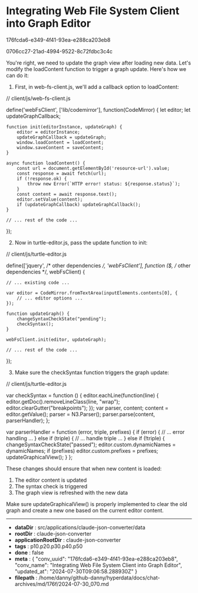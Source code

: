 # Integrating Web File System Client into Graph Editor

176fcda6-e349-4f41-93ea-e288ca203eb8

0706cc27-21ad-4994-9522-8c72fdbc3c4c

 You're right, we need to update the graph view after loading new data. Let's modify the loadContent function to trigger a graph update. Here's how we can do it:

1. First, in web-fs-client.js, we'll add a callback option to loadContent:

// client/js/web-fs-client.js

define('webFsClient', ['lib/codemirror'], function(CodeMirror) {
    let editor;
    let updateGraphCallback;

    function init(editorInstance, updateGraph) {
        editor = editorInstance;
        updateGraphCallback = updateGraph;
        window.loadContent = loadContent;
        window.saveContent = saveContent;
    }

    async function loadContent() {
        const url = document.getElementById('resource-url').value;
        const response = await fetch(url);
        if (!response.ok) {
            throw new Error(`HTTP error! status: ${response.status}`);
        }
        const content = await response.text();
        editor.setValue(content);
        if (updateGraphCallback) updateGraphCallback();
    }

    // ... rest of the code ...
});

2. Now in turtle-editor.js, pass the update function to init:

// client/js/turtle-editor.js

define(['jquery', /* other dependencies */, 'webFsClient'],
function ($, /* other dependencies */, webFsClient) {
    
    // ... existing code ...

    var editor = CodeMirror.fromTextArea(inputElements.contents[0], {
        // ... editor options ...
    });

    function updateGraph() {
        changeSyntaxCheckState("pending");
        checkSyntax();
    }

    webFsClient.init(editor, updateGraph);

    // ... rest of the code ...
});

3. Make sure the checkSyntax function triggers the graph update:

// client/js/turtle-editor.js

var checkSyntax = function () {
    editor.eachLine(function(line) {
        editor.getDoc().removeLineClass(line, "wrap");
        editor.clearGutter("breakpoints");
    });
    var parser, content;
    content = editor.getValue();
    parser  = N3.Parser();
    parser.parse(content, parserHandler);
};

var parserHandler = function (error, triple, prefixes) {
    if (error) {
        // ... error handling ...
    }
    else if (triple) {
        // ... handle triple ...
    }
    else if (!triple) {
        changeSyntaxCheckState("passed");
        editor.custom.dynamicNames = dynamicNames;
        if (prefixes)
            editor.custom.prefixes = prefixes;
        updateGraphicalView();
    }
};

These changes should ensure that when new content is loaded:
1. The editor content is updated
2. The syntax check is triggered
3. The graph view is refreshed with the new data

Make sure updateGraphicalView() is properly implemented to clear the old graph and create a new one based on the current editor content.

---

* **dataDir** : src/applications/claude-json-converter/data
* **rootDir** : claude-json-converter
* **applicationRootDir** : claude-json-converter
* **tags** : p10.p20.p30.p40.p50
* **done** : false
* **meta** : {
  "conv_uuid": "176fcda6-e349-4f41-93ea-e288ca203eb8",
  "conv_name": "Integrating Web File System Client into Graph Editor",
  "updated_at": "2024-07-30T09:06:58.288930Z"
}
* **filepath** : /home/danny/github-danny/hyperdata/docs/chat-archives/md/176f/2024-07-30_070.md